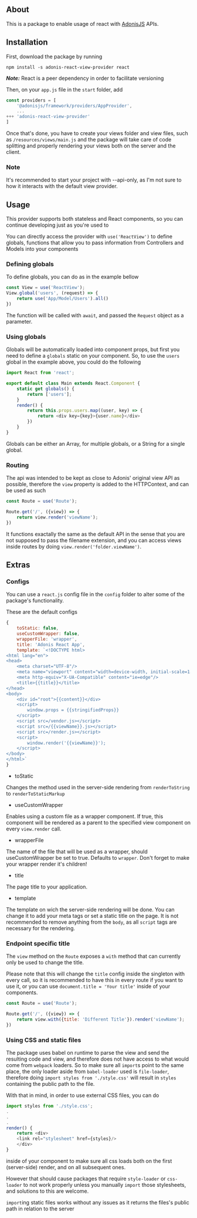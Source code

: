 ## About

This is a package to enable usage of react with [AdonisJS](https://adonisjs.com/) APIs.

## Installation

First, download the package by running

`npm install -s adonis-react-view-provider react`

***Note:*** React is a peer dependency in order to facilitate versioning

Then, on your `app.js` file in the `start` folder, add

```javascript
const providers = [
    '@adonisjs/framework/providers/AppProvider',
    ...
+++ 'adonis-react-view-provider'
]
```

Once that's done, you have to create your views folder and view files, such as `/resources/views/main.js` and the package will take care of code splitting and properly rendering your views both on the server and the client.

### Note
It's recommended to start your project with --api-only, as I'm not sure to how it interacts with the default view provider.

## Usage

This provider supports both stateless and React components, so you can continue developing just as you're used to

You can directly access the provider with `use('ReactView')` to define globals, functions that allow you to pass information from Controllers and Models into your components

### Defining globals

To define globals, you can do as in the example bellow

```javascript
const View = use('ReactView');
View.global('users', (request) => {
    return use('App/Model/Users').all()
})
```

The function will be called with `await`, and passed the `Request` object as a parameter.

### Using globals

Globals will be automatically loaded into component props, but first you need to define a `globals` static on your component. So, to use the `users` global in the example above, you could do the following

```javascript
import React from 'react';

export default class Main extends React.Component {
    static get globals() {
        return ['users'];
    }
    render() {
        return this.props.users.map((user, key) => {
            return <div key={key}>{user.name}</div>
        })
    }
}
```

Globals can be either an Array, for multiple globals, or a String for a single global.

### Routing

The api was intended to be kept as close to Adonis' original view API as possible, therefore the `view` property is added to the HTTPContext, and can be used as such

```javascript
const Route = use('Route');

Route.get('/', ({view}) => {
    return view.render('viewName');
})
```

It functions exactally the same as the default API in the sense that you are not supposed to pass the filename extension, and you can access views inside routes by doing `view.render('folder.viewName')`.

## Extras

### Configs

You can use a `react.js` config file in the `config` folder to alter some of the package's functionality.

These are the default configs

```javascript
{
    toStatic: false, 
    useCustomWrapper: false, 
    wrapperFile: 'wrapper', 
    title: 'Adonis React App',
    template: `<!DOCTYPE html>
<html lang="en">
<head>
    <meta charset="UTF-8"/>
    <meta name="viewport" content="width=device-width, initial-scale=1.0"/>
    <meta http-equiv="X-UA-Compatible" content="ie=edge"/>
    <title>{{title}}</title>
</head>
<body>
    <div id="root">{{content}}</div>
    <script>
        window.props = {{stringifiedProps}}
    </script>
    <script src=/vendor.js></script>
    <script src=/{{viewName}}.js></script>
    <script src=/render.js></script>
    <script>
        window.render('{{viewName}}');
    </script>
</body>
</html>`
}
```

- toStatic

Changes the method used in the server-side rendering from `renderToString` to `renderToStaticMarkup`

- useCustomWrapper

Enables using a custom file as a wrapper component.
If true, this component will be rendered as a parent to the specified view component on every `view.render` call.

- wrapperFile

The name of the file that will be used as a wrapper, should useCustomWrapper be set to true. Defaults to `wrapper`. Don't forget to make your wrapper render it's children!

- title 

The page title to your application.

- template

The template on wich the server-side rendering will be done. You can change it to add your meta tags or set a static title on the page. It is not recommended to remove anything from the `body`, as all `script` tags are necessary for the rendering.

### Endpoint specific title

The `view` method on the `Route` exposes a `with` method that can currently only be used to change the title.

Please note that this will change the `title` config inside the singleton with every call, so it is recommended to have this in every route if you want to use it, or you can use `document.title = 'Your title'` inside of your components.

```javascript
const Route = use('Route');

Route.get('/', ({view}) => {
    return view.with({title: 'Different Title'}).render('viewName');
})
```

### Using CSS and static files

The package uses babel on runtime to parse the view and send the resulting code and view, and therefore does not have access to what would come from `webpack` loaders. So to make sure all `import`s point to the same place, the only loader aside from `babel-loader` used is `file-loader`, therefore doing `import styles from './style.css'` will result in `styles` containing the public path to the file.

With that in mind, in order to use external CSS files, you can do 

```javascript
import styles from './style.css';
.
.
.
render() {
    return <div>
    <link rel="stylesheet" href={styles}/>
    </div>
}
```

inside of your component to make sure all css loads both on the first (server-side) render, and on all subsequent ones.

However that should cause packages that require `style-loader` or `css-loader` to not work properly unless you manually `import` those stylesheets, and solutions to this are welcome.

`import`ing static files works without any issues as it returns the files's public path in relation to the server

